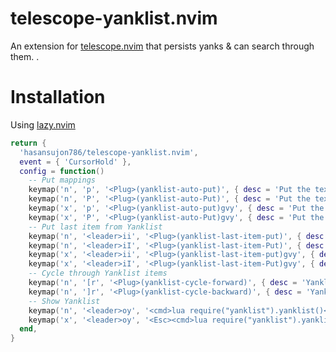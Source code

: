 # telescope-yanklist.nvim

An extension for [telescope.nvim](https://github.com/nvim-telescope/telescope.nvim) that persists yanks &amp; can search through them. .

# Installation

Using [lazy.nvim](https://github.com/folke/lazy.nvim)

```lua
return {
  'hasansujon786/telescope-yanklist.nvim',
  event = { 'CursorHold' },
  config = function()
    -- Put mappings
    keymap('n', 'p', '<Plug>(yanklist-auto-put)', { desc = 'Put the text' })
    keymap('n', 'P', '<Plug>(yanklist-auto-Put)', { desc = 'Put the text' })
    keymap('x', 'p', '<Plug>(yanklist-auto-put)gvy', { desc = 'Put the text' })
    keymap('x', 'P', '<Plug>(yanklist-auto-Put)gvy', { desc = 'Put the text' })
    -- Put last item from Yanklist
    keymap('n', '<leader>ii', '<Plug>(yanklist-last-item-put)', { desc = 'Paste from Yanklist' })
    keymap('n', '<leader>iI', '<Plug>(yanklist-last-item-Put)', { desc = 'Paste from Yanklist' })
    keymap('x', '<leader>ii', '<Plug>(yanklist-last-item-put)gvy', { desc = 'Paste from Yanklist' })
    keymap('x', '<leader>iI', '<Plug>(yanklist-last-item-Put)gvy', { desc = 'Paste from Yanklist' })
    -- Cycle through Yanklist items
    keymap('n', '[r', '<Plug>(yanklist-cycle-forward)', { desc = 'Yanklist forward' })
    keymap('n', ']r', '<Plug>(yanklist-cycle-backward)', { desc = 'Yanklist backward' })
    -- Show Yanklist
    keymap('n', '<leader>oy', '<cmd>lua require("yanklist").yanklist()<CR>', { desc = 'Show Yanklist' })
    keymap('x', '<leader>oy', '<Esc><cmd>lua require("yanklist").yanklist_visual()<CR>', { desc = 'Show Yanklist' })
  end,
}
```
